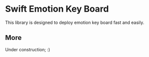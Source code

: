 # Swift Emotion Key Board
This library is designed to deploy emotion key board fast and easily.



## More
Under construction;
:)

